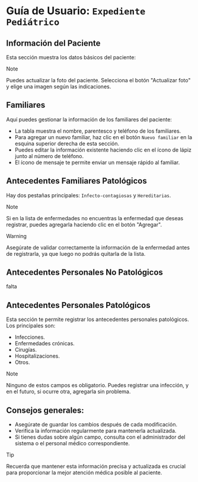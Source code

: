 # Guía de Usuario: `Expediente Pediátrico`

## Información del Paciente

Esta sección muestra los datos básicos del paciente:

> [!NOTE]
> Puedes actualizar la foto del paciente. Selecciona el botón "Actualizar foto" y elige una imagen según las indicaciones.

## Familiares

Aquí puedes gestionar la información de los familiares del paciente:

- La tabla muestra el nombre, parentesco y teléfono de los familiares.
- Para agregar un nuevo familiar, haz clic en el botón `Nuevo familiar` en la esquina superior derecha de esta sección.
- Puedes editar la información existente haciendo clic en el ícono de lápiz junto al número de teléfono.
- El ícono de mensaje te permite enviar un mensaje rápido al familiar.

## Antecedentes Familiares Patológicos

Hay dos pestañas principales: `Infecto-contagiosas` y `Hereditarias`.

> [!NOTE]
> Si en la lista de enfermedades no encuentras la enfermedad que deseas registrar, puedes agregarla haciendo clic en el botón "Agregar".

> [!WARNING]
> Asegúrate de validar correctamente la información de la enfermedad antes de registrarla, ya que luego no podrás quitarla de la lista.

## Antecedentes Personales No Patológicos

falta

## Antecedentes Personales Patológicos

Esta sección te permite registrar los antecedentes personales patológicos. Los principales son:

- Infecciones.
- Enfermedades crónicas.
- Cirugías.
- Hospitalizaciones.
- Otros.

> [!NOTE]
> Ninguno de estos campos es obligatorio. Puedes registrar una infección, y en el futuro, si ocurre otra, agregarla sin problema.

## Consejos generales:

- Asegúrate de guardar los cambios después de cada modificación.
- Verifica la información regularmente para mantenerla actualizada.
- Si tienes dudas sobre algún campo, consulta con el administrador del sistema o el personal médico correspondiente.

> [!TIP]
> Recuerda que mantener esta información precisa y actualizada es crucial para proporcionar la mejor atención médica posible al paciente.
